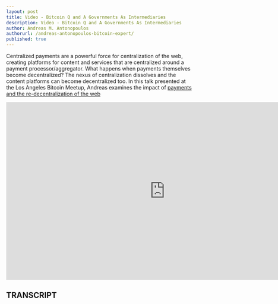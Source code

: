 ```yaml
---
layout: post
title: Video - Bitcoin Q and A Governments As Intermediaries
description: Video - Bitcoin Q and A Governments As Intermediaries
author: Andreas M. Antonopoulos
authorurl: /andreas-antonopoulos-bitcoin-expert/
published: true
---
```


<p>Centralized payments are a powerful force for centralization of the web, creating platforms for content and services that are centralized around a payment processor/aggregator. What happens when payments themselves become decentralized? The nexus of centralization dissolves and the content platforms can become decentralized too. In this talk presented at the Los Angeles Bitcoin Meetup, Andreas examines the impact of <a href="/video-bitcoin-explained-and-made-simple/">payments and the re-decentralization of the web</a></p>

<center><iframe width="854" height="480" src="https://www.youtube.com/embed/Lxt-N_6UJGw?list=PLPQwGV1aLnTsHvzevl9BAUlfsfwFfU7aP" frameborder="0" allowfullscreen></iframe></center>

<h2>TRANSCRIPT</h2>
